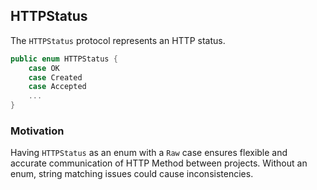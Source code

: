 ## HTTPStatus

The `HTTPStatus` protocol represents an HTTP status.

```swift
public enum HTTPStatus {
    case OK
    case Created
    case Accepted
    ...
}
```

### Motivation

Having `HTTPStatus` as an enum with a `Raw` case ensures flexible and accurate communication of HTTP Method between projects. Without an enum, string matching issues could cause inconsistencies.